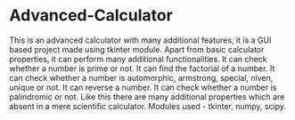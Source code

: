 # Advanced-Calculator
This is an advanced calculator with many additional features, it is a GUI based project made using tkinter module.
Apart from basic calculator properties, it can perform many additional functionalities.
It can check whether a number is prime or not.
It can find the factorial of a number.
It can check whether a number is automorphic, armstrong, special, niven, unique or not.
It can reverse a number.
It can check whether a number is palindromic or not.
Like this there are many additional properties which are absent in a mere scientific calculator.
Modules used - tkinter, numpy, scipy.

